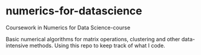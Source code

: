 # numerics-for-datascience
Coursework in Numerics for Data Science-course

Basic numerical algorithms for matrix operations, clustering and other data-intensive methods. Using this repo to keep track of what I code. 
